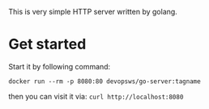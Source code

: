 This is very simple HTTP server written by golang.

# Get started

Start it by following command:

`docker run --rm -p 8080:80 devopsws/go-server:tagname`

then you can visit it via: `curl http://localhost:8080`
